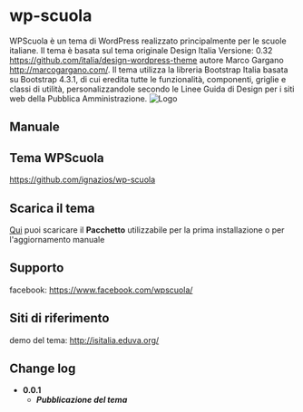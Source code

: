 # wp-scuola
WPScuola è un tema di WordPress realizzato principalmente per le scuole italiane. Il tema è basata sul tema originale Design Italia Versione: 0.32 https://github.com/italia/design-wordpress-theme autore Marco Gargano http://marcogargano.com/. 
Il tema utilizza la libreria Bootstrap Italia basata su Bootstrap 4.3.1, di cui eredita tutte le funzionalità, componenti, griglie e classi di utilità, personalizzandole secondo le Linee Guida di Design per i siti web della Pubblica Amministrazione. ![Logo](https://github.com/ignazios/wp-scuola/blob/master/screenshot.png)
## Manuale
## Tema WPScuola
https://github.com/ignazios/wp-scuola
## Scarica il tema 
[Qui](https://raw.githubusercontent.com/ignazios/wp-scuola/master/wp-scuola.zip) puoi scaricare il **Pacchetto** utilizzabile per la prima installazione o per l'aggiornamento manuale
## Supporto
facebook: https://www.facebook.com/wpscuola/
## Siti di riferimento
demo del tema: http://isitalia.eduva.org/
## Change log
- **0.0.1**
  - ***Pubblicazione del tema***